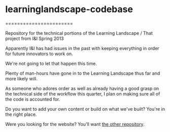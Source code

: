 # learninglandscape-codebase
=======================

Repository for the technical portions of the Learning Landscape / That project from I&amp;I Spring 2013

Apparently I&I has had issues in the past with keeping everything in order for future innovators to work on.

We're not going to let that happen this time.

Plenty of man-hours have gone in to the Learning Landscape thus far and more likely will.

As someone who adores order as well as already having a good grasp on the technical side of the workflow this quarter, I plan on making sure all of the code is accounted for.

Do you want to add your own content or build on what we've built? You're in the right place.

Were you looking for the website? You'll want [the other repository](https://github.com/aztec8/mindcraft-site).
